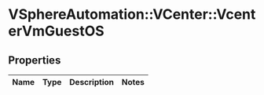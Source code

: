 # VSphereAutomation::VCenter::VcenterVmGuestOS

## Properties
Name | Type | Description | Notes
------------ | ------------- | ------------- | -------------


